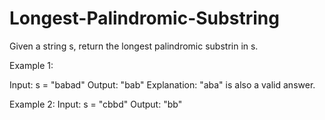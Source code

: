 # Longest-Palindromic-Substring
Given a string s, return the longest palindromic substrin in s.

 

Example 1:

Input: s = "babad"
Output: "bab"
Explanation: "aba" is also a valid answer.

Example 2:
Input: s = "cbbd"
Output: "bb"
